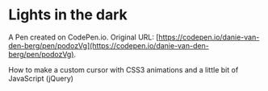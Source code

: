 # Lights in the dark

A Pen created on CodePen.io. Original URL: [https://codepen.io/danie-van-den-berg/pen/podozVg](https://codepen.io/danie-van-den-berg/pen/podozVg).

How to make a custom cursor with CSS3 animations and a little bit of JavaScript (jQuery)

